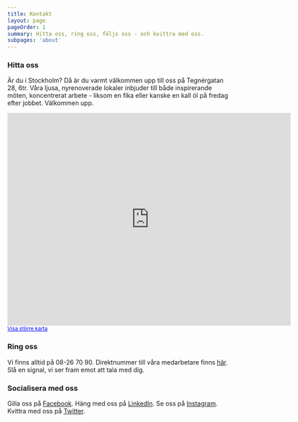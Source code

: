 ```yaml
---
title: Kontakt
layout: page
pageOrder: 1
summary: Hitta oss, ring oss, följs oss - och kvittra med oss.
subpages: 'about'
---
```


### Hitta oss
Är du i Stockholm? Då är du varmt välkommen upp till oss på Tegnérgatan 28, 6tr. Våra ljusa, nyrenoverade lokaler inbjuder till både inspirerande möten, koncentrerat arbete - liksom en fika eller kanske en kall öl på fredag efter jobbet. Välkommen upp.

<iframe width="640" height="480" frameborder="0" scrolling="no" marginheight="0" marginwidth="0" src="https://maps.google.com/maps?f=q&amp;source=s_q&amp;hl=en&amp;geocode=&amp;q=Iteam+Solutions+AB,+Tegn%C3%A9rgatan+28,+Stockholm,+Sweden&amp;aq=1&amp;oq=Iteam+S&amp;sll=37.0625,-95.677068&amp;sspn=80.454478,78.662109&amp;t=m&amp;ie=UTF8&amp;hq=Iteam+Solutions+AB,&amp;hnear=Tegn%C3%A9rgatan+28,+113+59+Stockholm,+Stockholms+l%C3%A4n,+Sweden&amp;ll=59.338946,18.057232&amp;spn=0.005252,0.013733&amp;z=16&amp;iwloc=A&amp;output=embed"></iframe><br /><small><a href="https://maps.google.com/maps?f=q&amp;source=embed&amp;hl=en&amp;geocode=&amp;q=Iteam+Solutions+AB,+Tegn%C3%A9rgatan+28,+Stockholm,+Sweden&amp;aq=1&amp;oq=Iteam+S&amp;sll=37.0625,-95.677068&amp;sspn=80.454478,78.662109&amp;t=m&amp;ie=UTF8&amp;hq=Iteam+Solutions+AB,&amp;hnear=Tegn%C3%A9rgatan+28,+113+59+Stockholm,+Stockholms+l%C3%A4n,+Sweden&amp;ll=59.338946,18.057232&amp;spn=0.005252,0.013733&amp;z=16&amp;iwloc=A" style="color:#0000FF;text-align:left" target="_blank">Visa större karta</a></small>

### Ring oss
Vi finns alltid på 08-26 70 90. Direktnummer till våra medarbetare finns <a href="/sections/coworkers/">här</a>. Slå en signal, vi ser fram emot att tala med dig.

### Socialisera med oss
Gilla oss på <a href="https://www.facebook.com/IteamSolutions" target="_blank">Facebook</a>. Häng med oss på <a href="http://www.linkedin.com/company/iteam_2" target="_blank">LinkedIn</a>. Se oss på <a href="http://instagram.com/iteam1337" target="_blank">Instagram</a>. Kvittra med oss på <a href="http://twitter.com/iteam1337" target="_blank">Twitter</a>.
